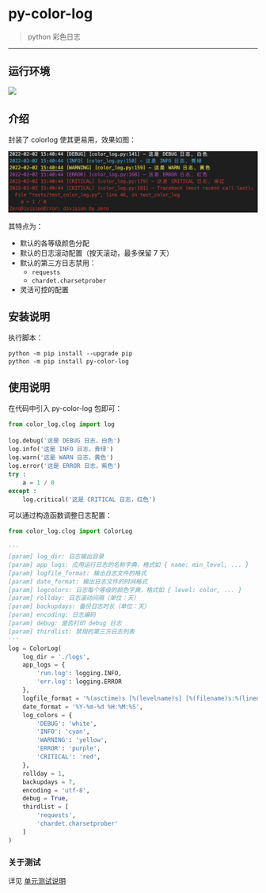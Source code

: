 # py-color-log

> python 彩色日志

------

## 运行环境

![](https://img.shields.io/badge/Python-3.8%2B-brightgreen.svg)


## 介绍

封装了 colorlog 使其更易用，效果如图：

![](./imgs/01.png)

其特点为：

- 默认的各等级颜色分配
- 默认的日志滚动配置（按天滚动，最多保留 7 天）
- 默认的第三方日志禁用：
    - `requests`
    - `chardet.charsetprober`
- 灵活可控的配置


## 安装说明

执行脚本： 

```
python -m pip install --upgrade pip
python -m pip install py-color-log
```


## 使用说明

在代码中引入 py-color-log 包即可：

```python
from color_log.clog import log

log.debug('这是 DEBUG 日志，白色')
log.info('这是 INFO 日志，青绿')
log.warn('这是 WARN 日志，黄色')
log.error('这是 ERROR 日志，紫色')
try :
    a = 1 / 0
except :
    log.critical('这是 CRITICAL 日志，红色')
```

可以通过构造函数调整日志配置：

```python
from color_log.clog import ColorLog

'''
[param] log_dir: 日志输出目录
[param] app_logs: 应用运行日志的名称字典，格式如 { name: min_level, ... }
[param] logfile_format: 输出日志文件的格式
[param] date_format: 输出日志文件的时间格式
[param] logcolors: 日志每个等级的颜色字典，格式如 { level: color, ... }
[param] rollday: 日志滚动间隔（单位：天）
[param] backupdays: 备份日志时长（单位：天）
[param] encoding: 日志编码
[param] debug: 是否打印 debug 日志
[param] thirdlist: 禁用的第三方日志列表
'''
log = ColorLog(
    log_dir = './logs', 
    app_logs = {
        'run.log': logging.INFO, 
        'err.log': logging.ERROR
    }, 
    logfile_format = '%(asctime)s [%(levelname)s] [%(filename)s:%(lineno)d] - %(message)s', 
    date_format = '%Y-%m-%d %H:%M:%S', 
    log_colors = {
        'DEBUG': 'white',
        'INFO': 'cyan',
        'WARNING': 'yellow',
        'ERROR': 'purple',
        'CRITICAL': 'red',
    }, 
    rollday = 1, 
    backupdays = 7, 
    encoding = 'utf-8', 
    debug = True, 
    thirdlist = [ 
        'requests', 
        'chardet.charsetprober'
    ]
)
```

### 关于测试

详见 [单元测试说明](tests)

